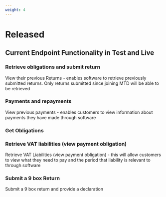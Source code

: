 ```yaml
---
weight: 4
---
```


# Released

## Current Endpoint Functionality in Test and Live

### Retrieve obligations and submit return

View their previous Returns - enables software to retrieve previously submitted returns. Only returns submitted since joining MTD will be able to be retrieved

### Payments and repayments

View previous payments - enables customers to view information about payments they have made through software

### Get Obligations

### Retrieve VAT liabilities (view payment obligation)

Retrieve VAT Liabilities (view payment obligation) - this will allow customers to view what they need to pay and the period that liability is relevant to through software

### Submit a 9 box Return

Submit a 9 box return and provide a declaration
